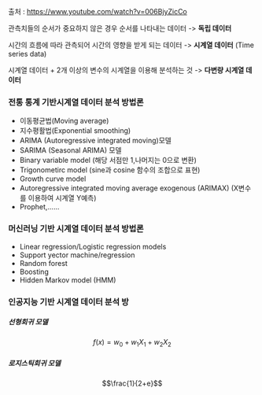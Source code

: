출처 : https://www.youtube.com/watch?v=006BjyZicCo

관측치들의 순서가 중요하지 않은 경우 순서를 나타내는 데이터 -> **독립 데이터**

시간의 흐름에 따라 관측되어 시간의 영향을 받게 되는 데이터 -> **시계열 데이터** (Time series data)

시계열 데이터 + 2개 이상의 변수의 시계열을 이용해 분석하는 것 -> **다변량 시계열 데이터**

### 전통 통계 기반시계열 데이터 분석 방법론
- 이동평균법(Moving average)
- 지수평활법(Exponential smoothing)
- ARIMA (Autoregressive integrated moving)모델
- SARIMA (Seasonal ARIMA) 모델
- Binary variable model (해당 서점만 1,나머지는 0으로 변환)
- Trigonometirc model (sine과 cosine 함수의 조합으로 표현)
- Growth curve model
- Autoregressive integrated moving average exogenous (ARIMAX) (X변수를 이용하여 시계열 Y예측)
- Prophet,......

### 머신러닝 기반 시계열 데이터 분석 방법론
- Linear regression/Logistic regression models
- Support yector machine/regression
- Random forest
- Boosting
- Hidden Markov model (HMM)

### 인공지능 기반 시계열 데이터 분석 방 
##### 선형회귀 모델
$$ f(x) = w_0 + w_1X_1 + w_2X_2 $$
##### 로지스틱회귀 모델
$$\frac{1}{2+e}$$